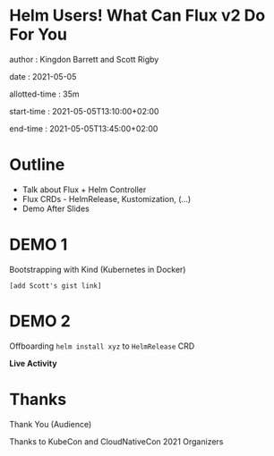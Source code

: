 # Helm Users! What Can Flux v2 Do For You

author
:   Kingdon Barrett and Scott Rigby

date
:   2021-05-05

allotted-time
:   35m

start-time
:   2021-05-05T13:10:00+02:00

end-time
:   2021-05-05T13:45:00+02:00


# Outline

* Talk about Flux + Helm Controller
* Flux CRDs - HelmRelease, Kustomization, (...)
* Demo After Slides

# DEMO 1

Bootstrapping with Kind (Kubernetes in Docker)

`[add Scott's gist link]`

# DEMO 2

Offboarding `helm install xyz` to `HelmRelease` CRD

**Live Activity**

# Thanks

Thank You (Audience)

Thanks to KubeCon and CloudNativeCon 2021 Organizers
